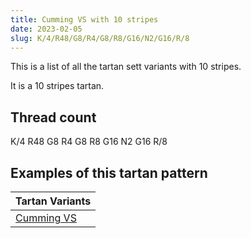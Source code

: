 ```yaml
---
title: Cumming VS with 10 stripes
date: 2023-02-05
slug: K/4/R48/G8/R4/G8/R8/G16/N2/G16/R/8
---
```

This is a list of all the tartan sett variants with 10 stripes.

It is a 10 stripes tartan.


## Thread count
K/4 R48 G8 R4 G8 R8 G16 N2 G16 R/8

## Examples of this tartan pattern

| Tartan Variants |
|---------------|
| [Cumming VS](/variants/k/4/r48/g8/r4/g8/r8/g16/n2/g16/r/8-g004c00-k000000-nd0d0d0-rc80000)||

